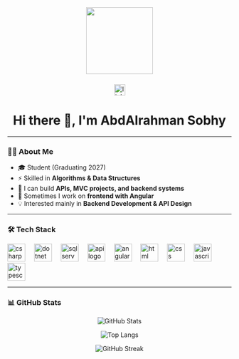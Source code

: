 <div align="center">
  <img height="150" src="https://media.giphy.com/media/M9gbBd9nbDrOTu1Mqx/giphy.gif"  />
</div>

###

<div align="center">
  <!-- Social Media Links -->
  <a href="www.linkedin.com/in/abdelrahman-mohamed-a9a418357" target="_blank">
    <img src="https://img.shields.io/static/v1?message=LinkedIn&logo=linkedin&label=&color=0077B5&logoColor=white&labelColor=&style=for-the-badge" height="25" alt="linkedin logo"  />
  </a>
</div>

###

<h1 align="center">Hi there 👋, I'm AbdAlrahman Sobhy</h1>

---

### 👨‍💻 About Me  
- 🎓 Student (Graduating 2027)  
- ⚡ Skilled in **Algorithms & Data Structures**  
- 🔭 I can build **APIs, MVC projects, and backend systems**  
- 🌱 Sometimes I work on **frontend with Angular**  
- 💡 Interested mainly in **Backend Development & API Design**  

---

### 🛠 Tech Stack  

<div align="left">

<!-- Core -->
<img src="https://cdn.jsdelivr.net/gh/devicons/devicon/icons/csharp/csharp-original.svg" height="40" alt="csharp logo" />
<img width="12" />
<img src="https://cdn.jsdelivr.net/gh/devicons/devicon/icons/dot-net/dot-net-plain-wordmark.svg" height="40" alt="dotnet logo" />
<img width="12" />
<img src="https://img.icons8.com/color/48/000000/sql.png" height="40" alt="sqlserver logo" />
<img width="12" />

<!-- Web & APIs -->
<img src="https://img.icons8.com/color/48/000000/api.png" height="40" alt="api logo"/>
<img width="12" />
<img src="https://img.icons8.com/fluency/48/000000/angularjs.png" height="40" alt="angular logo"/>
<img width="12" />
<img src="https://cdn.jsdelivr.net/gh/devicons/devicon/icons/html5/html5-original.svg" height="40" alt="html logo" />
<img width="12" />
<img src="https://cdn.jsdelivr.net/gh/devicons/devicon/icons/css3/css3-original.svg" height="40" alt="css logo" />
<img width="12" />
<img src="https://cdn.jsdelivr.net/gh/devicons/devicon/icons/javascript/javascript-original.svg" height="40" alt="javascript logo" />
<img width="12" />
<img src="https://cdn.jsdelivr.net/gh/devicons/devicon/icons/typescript/typescript-original.svg" height="40" alt="typescript logo" />

</div>

---

### 📊 GitHub Stats  

<div align="center">

![GitHub Stats](https://github-readme-stats.vercel.app/api?username=Abd-Alrahman-Sobhy&show_icons=true&theme=dark)  

![Top Langs](https://github-readme-stats.vercel.app/api/top-langs/?username=Abd-Alrahman-Sobhy&layout=compact&theme=dark)  

![GitHub Streak](https://streak-stats.demolab.com?user=Abd-Alrahman-Sobhy&theme=dark&hide_border=false)  

</div>
